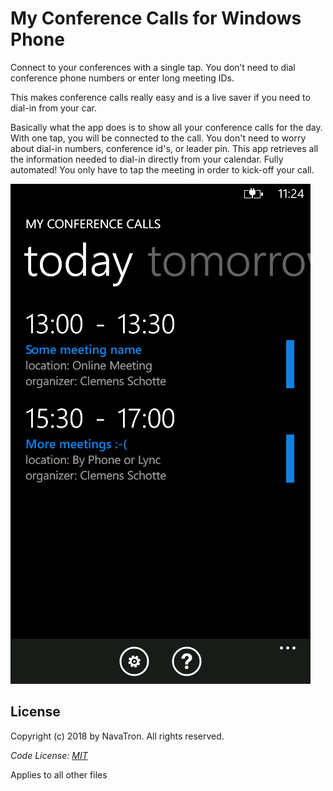 # My Conference Calls for Windows Phone

Connect to your conferences with a single tap. You don’t need to dial conference phone numbers or enter long meeting IDs.

This makes conference calls really easy and is a live saver if you need to dial-in from your car.

Basically what the app does is to show all your conference calls for the day. With one tap, you will be connected to the call. You don't need to worry about dial-in numbers, conference id's, or leader pin. This app retrieves all the information needed to dial-in directly from your calendar. Fully automated! You only have to tap the meeting in order to kick-off your call.

![alt My Conference Calls](Source/AppHub/screen1.png)

## License

Copyright (c) 2018 by NavaTron. All rights reserved.

*Code License: [MIT](LICENSE)*

Applies to all other files
